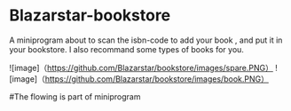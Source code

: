# Blazarstar-bookstore
A miniprogram about to scan the isbn-code to add your book ,
and put it in your bookstore.
I also recommand some types of books for you.

![image]（https://github.com/Blazarstar/bookstore/images/spare.PNG）
![image]（https://github.com/Blazarstar/bookstore/images/book.PNG）

#The flowing is part of miniprogram


